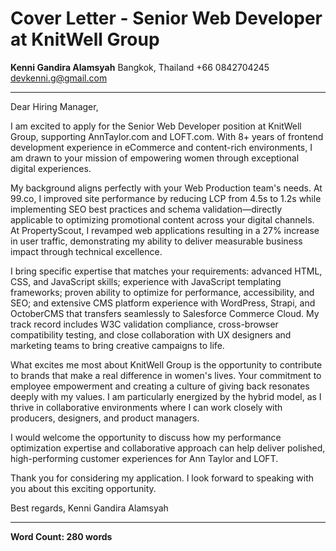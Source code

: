 # Cover Letter - Senior Web Developer at KnitWell Group

**Kenni Gandira Alamsyah**
Bangkok, Thailand
+66 0842704245
devkenni.g@gmail.com

---

Dear Hiring Manager,

I am excited to apply for the Senior Web Developer position at KnitWell Group, supporting AnnTaylor.com and LOFT.com. With 8+ years of frontend development experience in eCommerce and content-rich environments, I am drawn to your mission of empowering women through exceptional digital experiences.

My background aligns perfectly with your Web Production team's needs. At 99.co, I improved site performance by reducing LCP from 4.5s to 1.2s while implementing SEO best practices and schema validation—directly applicable to optimizing promotional content across your digital channels. At PropertyScout, I revamped web applications resulting in a 27% increase in user traffic, demonstrating my ability to deliver measurable business impact through technical excellence.

I bring specific expertise that matches your requirements: advanced HTML, CSS, and JavaScript skills; experience with JavaScript templating frameworks; proven ability to optimize for performance, accessibility, and SEO; and extensive CMS platform experience with WordPress, Strapi, and OctoberCMS that transfers seamlessly to Salesforce Commerce Cloud. My track record includes W3C validation compliance, cross-browser compatibility testing, and close collaboration with UX designers and marketing teams to bring creative campaigns to life.

What excites me most about KnitWell Group is the opportunity to contribute to brands that make a real difference in women's lives. Your commitment to employee empowerment and creating a culture of giving back resonates deeply with my values. I am particularly energized by the hybrid model, as I thrive in collaborative environments where I can work closely with producers, designers, and product managers.

I would welcome the opportunity to discuss how my performance optimization expertise and collaborative approach can help deliver polished, high-performing customer experiences for Ann Taylor and LOFT.

Thank you for considering my application. I look forward to speaking with you about this exciting opportunity.

Best regards,
Kenni Gandira Alamsyah

---

**Word Count: 280 words**
